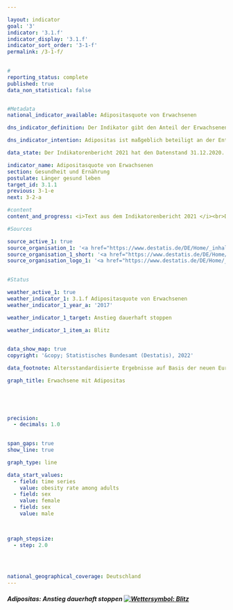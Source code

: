 ```yaml
---

layout: indicator    
goal: '3'    
indicator: '3.1.f'    
indicator_display: '3.1.f'    
indicator_sort_order: '3-1-f'    
permalink: /3-1-f/    
    

#
reporting_status: complete    
published: true    
data_non_statistical: false    


#Metadata    
national_indicator_available: Adipositasquote von Erwachsenen    

dns_indicator_definition: Der Indikator gibt den Anteil der Erwachsenen (ab 18 Jahren) mit Adipositas an der erwachsenen Gesamtbevölkerung an.    

dns_indicator_intention: Adipositas ist maßgeblich beteiligt an der Entstehung von Zivilisationskrankheiten wie Herz-Kreislauf-Erkrankungen, Diabetes oder Gelenkschäden. Neben den gesundheitlichen Folgen wirkt sich Adipositas auch in volkswirtschaftlicher und sozialer Hinsicht belastend aus. Folglich soll der Anteil der Bevölkerung mit Adipositas in Deutschland nicht weiter ansteigen.    

data_state: Der Indikatorenbericht 2021 hat den Datenstand 31.12.2020. Die Daten auf der DNS-Online Plattform werden regelmäßig aktualisiert, sodass online aktuellere Daten verfügbar sein können als im Indikatorenbericht 2021 veröffentlicht.    

indicator_name: Adipositasquote von Erwachsenen    
section: Gesundheit und Ernährung    
postulate: Länger gesund leben    
target_id: 3.1.1    
previous: 3-1-e    
next: 3-2-a    

#content     
content_and_progress: <i>Text aus dem Indikatorenbericht 2021 </i><br>Der Body Mass Index (BMI) ist ein Richtwert zur Erfassung von Übergewicht und insbesondere Adipositas und berechnet sich aus dem Verhältnis von Körpergewicht zum Quadrat der Körpergröße (in der Maßeinheit kg/m²). Bei dieser Berechnung bleiben Körperbau, alters- und geschlechtsspezifische Unterschiede sowie die individuelle Zusammensetzung der Körpermasse unberücksichtigt. Menschen mit einem BMI ab 25 gelten nach der Klassifikation der Weltgesundheitsorganisation (WHO) als übergewichtig und ab einem BMI von 30 als adipös.<br>Datengrundlage des Indikators ist der Mikrozensus des Statistischen Bundesamtes. Die Stichprobenbefragung erfolgt bei 1&nbsp;% der Gesamtbevölkerung. Die Beantwortung der Fragen zur Gesundheit, welche in der Regel alle vier Jahre gestellt werden, ist freiwillig. Somit basiert der Indikator auf dem Anteil der Bevölkerung, der im Mikrozensus die Fragen zu Körpergewicht und Körpergröße beantwortet hat und einen BMI von 30 und mehr aufweist.<br>Die entsprechenden Daten wurden auf die europäische Bevölkerung von 1990 standardisiert, um Daten für unterschiedliche Jahre und Regionen miteinander vergleichen zu können, ohne dass es zu Verzerrungen aufgrund unterschiedlicher Altersstrukturen kommt. Da die Fragen zur Gesundheit im Mikrozensus nicht jährlich erhoben werden, wurden die Daten der Zwischenjahre in der Grafik interpoliert. Bei Selbstauskunft, wie im Fall des Mikrozensus, wird das Körpergewicht im Vergleich zu gemessenen Werten häufig unterschätzt, die Körpergröße dagegen eher überschätzt. Der berechnete BMI aus Selbstauskunft liegt somit niedriger als aus Messwerten.<br>Im Jahr 2017 waren 14,8&nbsp;% der Bevölkerung ab 18 Jahren adipös. Dabei war der Anteil der Männer mit Adipositas (16,4&nbsp;%) höher als der Anteil der adipösen Frauen (13,0&nbsp;%). 1999 lag der Anteil noch bei 10,7&nbsp;% der Bevölkerung. Auch damals waren Frauen (10,2&nbsp;%) etwas weniger von Adipositas betroffen als Männer (11,1&nbsp;%). Die Adipositasquote bei Erwachsenen ist folglich gestiegen und entwickelt sich damit konträr zum Ziel der Deutschen Nachhaltigkeitsstrategie. Weitere 34,0&nbsp;% der Bevölkerung ab 18 Jahren wiesen im Jahr 2017 einen BMI von 25 bis unter 30 auf. Insgesamt galten damit 48,8&nbsp;% als übergewichtig (BMI ab 25). Dabei war der Anteil bei den Frauen mit 39,0&nbsp;% deutlich kleiner als bei den Männern mit 58,0&nbsp;%.<br>Der Anteil der Menschen mit Adipositas steigt mit zunehmendem Lebensalter und geht erst im höheren Alter zurück. Im Jahr 2017 hatten 3,4&nbsp;% der 18- bis unter 20-jährigen Frauen Adipositas. Bei den 30- bis unter 35-Jährigen waren es bereits 10,1&nbsp;%. Den höchsten Anteil bei den Frauen erreichte die Altersgruppe der 65- bis unter 70-Jährigen mit 21,7&nbsp;%. Die Adipositasquote der Männer lag bei den unter 75-Jährigen jeweils höher als bei den gleichaltrigen Frauen und erreichte in den Altersgruppen der 60- bis unter 65-Jährigen mit 24,5&nbsp;% und der 65- bis unter 70-Jährigen mit 25,3&nbsp;% die höchsten Anteile.    

#Sources    

source_active_1: true
source_organisation_1: '<a href="https://www.destatis.de/DE/Home/_inhalt.html">Statistisches Bundesamt</a>'
source_organisation_1_short: '<a href="https://www.destatis.de/DE/Home/_inhalt.html">Statistisches Bundesamt (Destatis)</a>'
source_organisation_logo_1: '<a href="https://www.destatis.de/DE/Home/_inhalt.html"><img src="https://g205sdgs.github.io/sdg-indicators/public/logos/destatis.png" alt="Statistisches Bundesamt" title=" Klicken Sie hier um zur Homepage der Organisation Statistisches Bundesamt zu gelangen." style="height:60px; width:148px; border: transparent"/></a>'
    

#Status    

weather_active_1: true
weather_indicator_1: 3.1.f Adipositasquote von Erwachsenen
weather_indicator_1_year_a: '2017'

weather_indicator_1_target: Anstieg dauerhaft stoppen

weather_indicator_1_item_a: Blitz
    

data_show_map: true    
copyright: '&copy; Statistisches Bundesamt (Destatis), 2022'    

data_footnote: Altersstandardisierte Ergebnisse auf Basis der neuen Europastandardbevölkerung.    

graph_title: Erwachsene mit Adipositas    

    

    

precision: 
  - decimals: 1.0
        

span_gaps: true    
show_line: true    

graph_type: line    

data_start_values: 
  - field: time series
    value: obesity rate among adults
  - field: sex
    value: female
  - field: sex
    value: male    

    

graph_stepsize: 
  - step: 2.0
        

        

national_geographical_coverage: Deutschland    
---
```



<div>
  <div class="my-header">
    <h5>Adipositas: Anstieg dauerhaft stoppen
      <a href="http://www.dnsUpgradeEnvironment.github.io/dns-indicators/status"><img src="https://g205sdgs.github.io/sdg-indicators/public/Wettersymbole/Blitz.png" title="Weder Durchschnittswert noch die letzte Veränderung deuten in die richtige Richtung." alt="Wettersymbol: Blitz"/>
      </a>
    </h5>
  </div>
  <div class="my-header-note">
  </div>
</div>